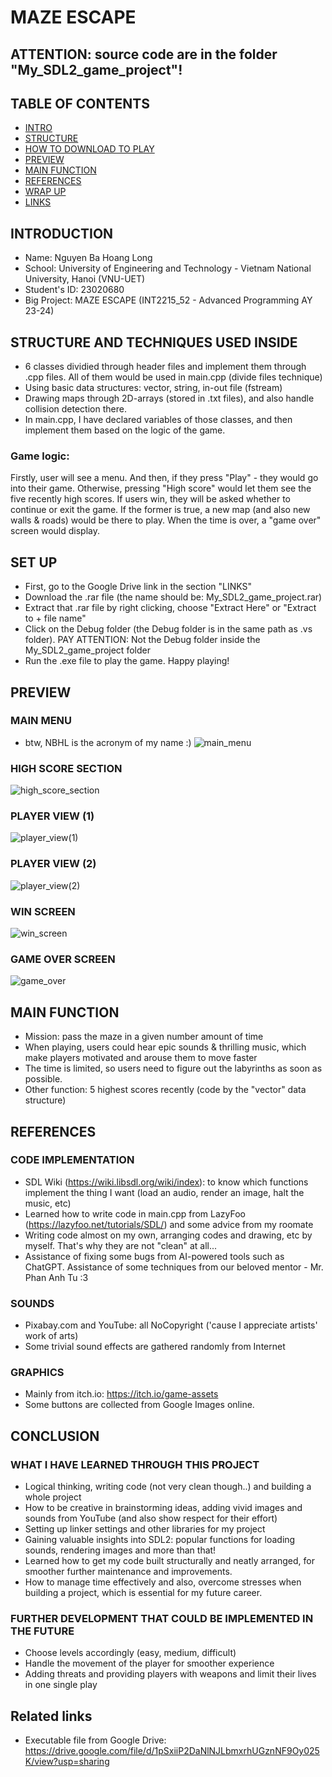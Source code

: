 # MAZE ESCAPE
## ATTENTION: source code are in the folder "My_SDL2_game_project"!
## TABLE OF CONTENTS
* [INTRO](#introduction)
* [STRUCTURE](#structure-and-techniques-used-inside)
* [HOW TO DOWNLOAD TO PLAY](#set-up)
* [PREVIEW](#preview)
* [MAIN FUNCTION](#main-function)
* [REFERENCES](#references)
* [WRAP UP](#conclusion)
* [LINKS](#related-links)

## INTRODUCTION
- Name: Nguyen Ba Hoang Long
- School: University of Engineering and Technology - Vietnam National University, Hanoi (VNU-UET)
- Student's ID: 23020680
- Big Project: MAZE ESCAPE (INT2215_52 - Advanced Programming AY 23-24)

## STRUCTURE AND TECHNIQUES USED INSIDE
- 6 classes dividied through header files and implement them through .cpp files. All of them would be used in main.cpp (divide files technique)
- Using basic data structures: vector, string, in-out file (fstream)
- Drawing maps through 2D-arrays (stored in .txt files), and also handle collision detection there.
- In main.cpp, I have declared variables of those classes, and then implement them based on the logic of the game.
### Game logic:
Firstly, user will see a menu. And then, if they press "Play" - they would go into their game. Otherwise, pressing "High score" would let them see the five recently high scores. If users win, they will be asked whether to continue or exit the game. If the former is true, a new map (and also new walls & roads) would be there to play. When the time is over, a "game over" screen would display.

## SET UP
- First, go to the Google Drive link in the section "LINKS"
- Download the .rar file (the name should be: My_SDL2_game_project.rar)
- Extract that .rar file by right clicking, choose "Extract Here" or "Extract to + file name"
- Click on the Debug folder (the Debug folder is in the same path as .vs folder). PAY ATTENTION: Not the Debug folder inside the My_SDL2_game_project folder
- Run the .exe file to play the game. Happy playing!

## PREVIEW
### MAIN MENU
- btw, NBHL is the acronym of my name :)
![main_menu](https://github.com/longnbh/maze-escape/assets/160746808/4698909e-35b5-4869-bdfc-dfcd376c1bec)
### HIGH SCORE SECTION
![high_score_section](https://github.com/longnbh/maze-escape/assets/160746808/7eeea1e6-a9f9-4c8f-b326-97390a273d22)
### PLAYER VIEW (1)
![player_view(1)](https://github.com/longnbh/maze-escape/assets/160746808/80f133c4-4e93-40eb-877b-395d9f13789f)
### PLAYER VIEW (2)
![player_view(2)](https://github.com/longnbh/maze-escape/assets/160746808/cabcaa07-eee3-4bc4-83c6-97c270292ae5)
### WIN SCREEN
![win_screen](https://github.com/longnbh/maze-escape/assets/160746808/ff9b1c9f-c8b0-438b-a631-43d6f436b24e)
### GAME OVER SCREEN
![game_over](https://github.com/longnbh/maze-escape/assets/160746808/70e9b70d-93ce-4fad-99c5-bc7dd30de276)

## MAIN FUNCTION
- Mission: pass the maze in a given number amount of time
- When playing, users could hear epic sounds & thrilling music, which make players motivated and arouse them to move faster
- The time is limited, so users need to figure out the labyrinths as soon as possible.
- Other function: 5 highest scores recently (code by the "vector" data structure)

## REFERENCES
### CODE IMPLEMENTATION
- SDL Wiki (https://wiki.libsdl.org/wiki/index): to know which functions implement the thing I want (load an audio, render an image, halt the music, etc)
- Learned how to write code in main.cpp from LazyFoo (https://lazyfoo.net/tutorials/SDL/) and some advice from my roomate
- Writing code almost on my own, arranging codes and drawing, etc by myself. That's why they are not "clean" at all...
- Assistance of fixing some bugs from AI-powered tools such as ChatGPT. Assistance of some techniques from our beloved mentor - Mr. Phan Anh Tu :3
### SOUNDS
- Pixabay.com and YouTube: all NoCopyright ('cause I appreciate artists' work of arts)
- Some trivial sound effects are gathered randomly from Internet
### GRAPHICS
- Mainly from itch.io: https://itch.io/game-assets
- Some buttons are collected from Google Images online.

## CONCLUSION
### WHAT I HAVE LEARNED THROUGH THIS PROJECT
- Logical thinking, writing code (not very clean though..) and building a whole project
- How to be creative in brainstorming ideas, adding vivid images and sounds from YouTube (and also show respect for their effort)
- Setting up linker settings and other libraries for my project
- Gaining valuable insights into SDL2: popular functions for loading sounds, rendering images and more than that!
- Learned how to get my code built structurally and neatly arranged, for smoother further maintenance and improvements.
- How to manage time effectively and also, overcome stresses when building a project, which is essential for my future career.
### FURTHER DEVELOPMENT THAT COULD BE IMPLEMENTED IN THE FUTURE
- Choose levels accordingly (easy, medium, difficult)
- Handle the movement of the player for smoother experience
- Adding threats and providing players with weapons and limit their lives in one single play

## Related links
- Executable file from Google Drive: https://drive.google.com/file/d/1pSxiiP2DaNlNJLbmxrhUGznNF9Oy025K/view?usp=sharing
